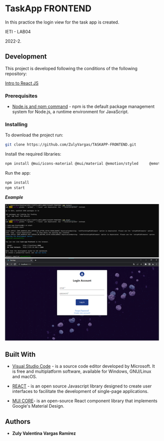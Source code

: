 # TaskApp FRONTEND

In this practice the login view for the task app is created. 

IETI - LAB04

2022-2.

## Development

This project is developed following the conditions of the following repository:

[ Intro to React JS ](https://github.com/CAPJackie/react-intro-task-planner) 

### Prerequisites

* [Node.js and npm command](https://docs.npmjs.com/downloading-and-installing-node-js-and-npm) - npm is the default package management system for Node.js, a runtime environment for JavaScript.

### Installing

To download the project run:

  ```bash
git clone https://github.com/ZulyVargas/TASKAPP-FRONTEND.git
  ```
Install the required libraries:


  ```bash
npm install @mui/icons-material @mui/material @emotion/styled     @emotion/react
  ```
Run the app:

  ```bash
npm install
npm start      
  ```
***Example***

![run](/img/example1.png)
![app](/img/app.png)

## Built With

* [Visual Studio Code](https://code.visualstudio.com) -  is a source code editor developed by Microsoft. It is free and multiplatform software, available for Windows, GNU/Linux and macOS.
* [REACT](https://es.reactjs.org)  - is an open source Javascript library designed to create user interfaces to facilitate the development of single-page applications.

* [MUI CORE](https://mui.com/material-ui/getting-started/overview/ )- is an open-source React component library that implements Google's Material Design.
## Authors

* **Zuly Valentina Vargas Ramírez** 